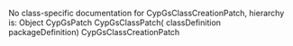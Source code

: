No class-specific documentation for CypGsClassCreationPatch, hierarchy is: 
Object
  CypGsPatch
    CypGsClassPatch( classDefinition packageDefinition)
      CypGsClassCreationPatch
